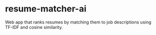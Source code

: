 # resume-matcher-ai
Web app that ranks resumes by matching them to job descriptions using TF-IDF and cosine similarity.
